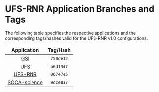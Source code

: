 # UFS-RNR Application Branches and Tags

The following table specifies the respective applications and the
corresponding tags/hashes valid for the UFS-RNR v1.0 configurations.

<div align="left">

| Application | Tag/Hash |
| :-------------: | :-----------: |
| <div align="center">[GSI](https://github.com/jswhit/GSI)</div> | `750de32` |
| <div align="center">[UFS](https://github.com/noaa-psd/ufs-weather-model.p5)</div> | `b6d13d7` |
| <div align="center">[UFS-RNR](https://github.com/noaa-psd/UFS-RNR)</div> | `06747e5` |
| <div align="center">[SOCA-science](https://github.com/JCSDA-internal/soca-science)</div> | `9dce8a7` |

</div>